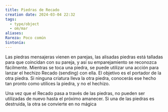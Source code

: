 ```yaml
---
title: Piedras de Recado
creation date: 2024-03-04 22:32
tags:
  - type/object
  - om/mar
aliases: 
Rareza: Poco común
Sintonía:
---
```

Las piedras mensajeras vienen en parejas, las alisadas piedras está talladas para que coincidan con su pareja, y así su emparejamiento se reconozca fácilmente. Mientras se toca una piedra, se puede utilizar una acción para lanzar el hechizo Recado (sending) con ella. El objetivo es el portador de la otra piedra. Si ninguna criatura lleva la otra piedra, conocerás ese hecho tan pronto como utilices la piedra, y no el hechizo.

Una vez que el Recado pasa a través de las piedras, no pueden ser utilizadas de nuevo hasta el próximo amanecer. Si una de las piedras es destruida, la otra se convierte en no mágica